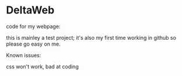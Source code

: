 # DeltaWeb
code for my webpage:

this is mainley a test project; it's also my first time working in github so please go easy on me.


Known issues:

css won't work,
bad at coding